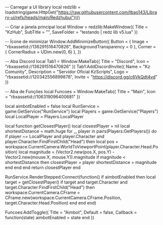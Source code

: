 -- Carregar a UI library local redzlib = loadstring(game:HttpGet("https://raw.githubusercontent.com/tbao143/Library-ui/refs/heads/main/Redzhubui"))()

-- Criar a janela principal local Window = redzlib:MakeWindow({ Title = "KzHub", SubTitle = "", SaveFolder = "testando | redz lib v5.lua" })

-- Ícone de minimizar Window:AddMinimizeButton({ Button = { Image = "rbxassetid://136291516470826", BackgroundTransparency = 0 }, Corner = { CornerRadius = UDim.new(0, 6) }, })

-- Aba Discord local Tab1 = Window:MakeTab({ Title = "Discord", Icon = "rbxassetid://136291516470826" }) Tab1:AddDiscordInvite({ Name = "Kz Comunity", Description = "Servidor Oficial KzScripts", Logo = "rbxassetid://120342556899878", Invite = "https://discord.gg/c6VkQdt4vd" })

-- Aba de Funções local Funcoes = Window:MakeTab({ Title = "Main", Icon = "rbxassetid://106319096400681" })

local aimbotEnabled = false local RunService = game:GetService("RunService") local Players = game:GetService("Players") local LocalPlayer = Players.LocalPlayer

local function getClosestPlayer() local closestPlayer = nil local shortestDistance = math.huge for _, player in pairs(Players:GetPlayers()) do if player ~= LocalPlayer and player.Character and player.Character:FindFirstChild("Head") then local pos = workspace.CurrentCamera:WorldToViewportPoint(player.Character.Head.Position) local magnitude = (Vector2.new(pos.X, pos.Y) - Vector2.new(mouse.X, mouse.Y)).magnitude if magnitude < shortestDistance then closestPlayer = player shortestDistance = magnitude end end end return closestPlayer end

RunService.RenderStepped:Connect(function() if aimbotEnabled then local target = getClosestPlayer() if target and target.Character and target.Character:FindFirstChild("Head") then workspace.CurrentCamera.CFrame = CFrame.new(workspace.CurrentCamera.CFrame.Position, target.Character.Head.Position) end end end)

Funcoes:AddToggle({ Title = "Aimbot", Default = false, Callback = function(state) aimbotEnabled = state end })

